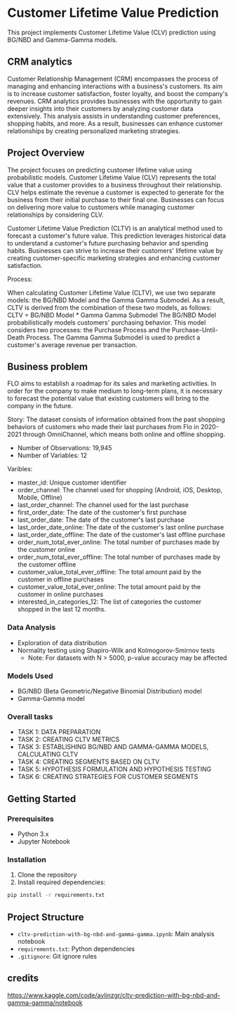 # Customer Lifetime Value Prediction

This project implements Customer Lifetime Value (CLV) prediction using BG/NBD and Gamma-Gamma models.

## CRM analytics
Customer Relationship Management (CRM) encompasses the process of managing and enhancing interactions with a business's customers. Its aim is to increase customer satisfaction, foster loyalty, and boost the company's revenues. CRM analytics provides businesses with the opportunity to gain deeper insights into their customers by analyzing customer data extensively. This analysis assists in understanding customer preferences, shopping habits, and more. As a result, businesses can enhance customer relationships by creating personalized marketing strategies.

## Project Overview

The project focuses on predicting customer lifetime value using probabilistic models. 
Customer Lifetime Value (CLV) represents the total value that a customer provides to a business throughout their relationship. CLV helps estimate the revenue a customer is expected to generate for the business from their initial purchase to their final one. Businesses can focus on delivering more value to customers while managing customer relationships by considering CLV.

Customer Lifetime Value Prediction (CLTV) is an analytical method used to forecast a customer's future value. This prediction leverages historical data to understand a customer's future purchasing behavior and spending habits. Businesses can strive to increase their customers' lifetime value by creating customer-specific marketing strategies and enhancing customer satisfaction.

Process:

When calculating Customer Lifetime Value (CLTV), we use two separate models: the BG/NBD Model and the Gamma Gamma Submodel. As a result, CLTV is derived from the combination of these two models, as follows:
CLTV = BG/NBD Model * Gamma Gamma Submodel
The BG/NBD Model probabilistically models customers' purchasing behavior. This model considers two processes: the Purchase Process and the Purchase-Until-Death Process.
The Gamma Gamma Submodel is used to predict a customer's average revenue per transaction.

## Business problem
FLO aims to establish a roadmap for its sales and marketing activities. In order for the company to make medium to long-term plans, it is necessary to forecast the potential value that existing customers will bring to the company in the future.

Story:
The dataset consists of information obtained from the past shopping behaviors of customers who made their last purchases from Flo in 2020-2021 through OmniChannel, which means both online and offline shopping.
* Number of Observations: 19,945
* Number of Variables: 12

Varibles:
* master_id: Unique customer identifier
* order_channel: The channel used for shopping (Android, iOS, Desktop, Mobile, Offline)
* last_order_channel: The channel used for the last purchase
* first_order_date: The date of the customer's first purchase
* last_order_date: The date of the customer's last purchase
* last_order_date_online: The date of the customer's last online purchase
* last_order_date_offline: The date of the customer's last offline purchase
* order_num_total_ever_online: The total number of purchases made by the customer online
* order_num_total_ever_offline: The total number of purchases made by the customer offline
* customer_value_total_ever_offline: The total amount paid by the customer in offline purchases
* customer_value_total_ever_online: The total amount paid by the customer in online purchases
* interested_in_categories_12: The list of categories the customer shopped in the last 12 months.

### Data Analysis
- Exploration of data distribution
- Normality testing using Shapiro-Wilk and Kolmogorov-Smirnov tests
  - Note: For datasets with N > 5000, p-value accuracy may be affected

### Models Used
- BG/NBD (Beta Geometric/Negative Binomial Distribution) model
- Gamma-Gamma model

### Overall tasks
* TASK 1: DATA PREPARATION
* TASK 2: CREATING CLTV METRICS
* TASK 3: ESTABLISHING BG/NBD AND GAMMA-GAMMA MODELS, CALCULATING CLTV
* TASK 4: CREATING SEGMENTS BASED ON CLTV
* TASK 5: HYPOTHESIS FORMULATION AND HYPOTHESIS TESTING
* TASK 6: CREATING STRATEGIES FOR CUSTOMER SEGMENTS

## Getting Started

### Prerequisites
- Python 3.x
- Jupyter Notebook

### Installation
1. Clone the repository
2. Install required dependencies:
```bash
pip install -r requirements.txt
```

## Project Structure
- `cltv-prediction-with-bg-nbd-and-gamma-gamma.ipynb`: Main analysis notebook
- `requirements.txt`: Python dependencies
- `.gitignore`: Git ignore rules

## credits
https://www.kaggle.com/code/aylinzgr/cltv-prediction-with-bg-nbd-and-gamma-gamma/notebook